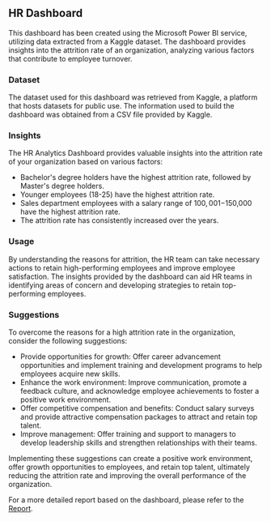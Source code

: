 ## HR Dashboard

This dashboard has been created using the Microsoft Power BI service, utilizing data extracted from a Kaggle dataset. The dashboard provides insights into the attrition rate of an organization, analyzing various factors that contribute to employee turnover.

### Dataset

The dataset used for this dashboard was retrieved from Kaggle, a platform that hosts datasets for public use. The information used to build the dashboard was obtained from a CSV file provided by Kaggle.

### Insights

The HR Analytics Dashboard provides valuable insights into the attrition rate of your organization based on various factors:

- Bachelor's degree holders have the highest attrition rate, followed by Master's degree holders.
- Younger employees (18-25) have the highest attrition rate.
- Sales department employees with a salary range of $100,001-$150,000 have the highest attrition rate.
- The attrition rate has consistently increased over the years.

### Usage

By understanding the reasons for attrition, the HR team can take necessary actions to retain high-performing employees and improve employee satisfaction. The insights provided by the dashboard can aid HR teams in identifying areas of concern and developing strategies to retain top-performing employees.

### Suggestions

To overcome the reasons for a high attrition rate in the organization, consider the following suggestions:

- Provide opportunities for growth: Offer career advancement opportunities and implement training and development programs to help employees acquire new skills.
- Enhance the work environment: Improve communication, promote a feedback culture, and acknowledge employee achievements to foster a positive work environment.
- Offer competitive compensation and benefits: Conduct salary surveys and provide attractive compensation packages to attract and retain top talent.
- Improve management: Offer training and support to managers to develop leadership skills and strengthen relationships with their teams.

Implementing these suggestions can create a positive work environment, offer growth opportunities to employees, and retain top talent, ultimately reducing the attrition rate and improving the overall performance of the organization.

For a more detailed report based on the dashboard, please refer to the [Report](https://github.com/ysonkhiya122/HR_Dashboard/blob/main/HR_Analysis.pbix).
